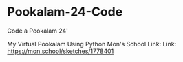 # Pookalam-24-Code
Code a Pookalam 24'

My Virtual Pookalam Using Python Mon's School
Link: Link: https://mon.school/sketches/1778401
